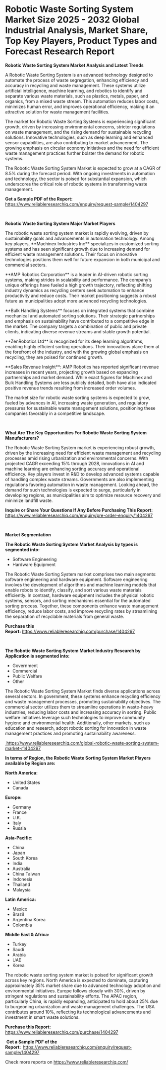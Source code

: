<p><h1>Robotic Waste Sorting System Market Size 2025 - 2032 Global Industrial Analysis, Market Share, Top Key Players, Product Types and Forecast Research Report</h1></p><p><strong>Robotic Waste Sorting System Market Analysis and Latest Trends</strong></p>
<p><p>A Robotic Waste Sorting System is an advanced technology designed to automate the process of waste segregation, enhancing efficiency and accuracy in recycling and waste management. These systems utilize artificial intelligence, machine learning, and robotics to identify and separate various waste materials, such as plastics, metals, paper, and organics, from a mixed waste stream. This automation reduces labor costs, minimizes human error, and improves operational efficiency, making it an attractive solution for waste management facilities.</p><p>The market for Robotic Waste Sorting Systems is experiencing significant growth, driven by increasing environmental concerns, stricter regulations on waste management, and the rising demand for sustainable recycling solutions. Innovative technologies, such as deep learning and enhanced sensor capabilities, are also contributing to market advancement. The growing emphasis on circular economy initiatives and the need for efficient waste management practices further bolster the demand for robotic systems.</p><p>The Robotic Waste Sorting System Market is expected to grow at a CAGR of 8.5% during the forecast period. With ongoing investments in automation and technology, the sector is poised for substantial expansion, which underscores the critical role of robotic systems in transforming waste management.</p></p>
<p><strong>Get a Sample PDF of the Report:&nbsp;</strong> <a href="https://www.reliableresearchiq.com/enquiry/request-sample/1404297?utm_campaign=1140&utm_medium=2&utm_source=Github&utm_content=ia&utm_term=13012025&utm_id=robotic-waste-sorting-system">https://www.reliableresearchiq.com/enquiry/request-sample/1404297</a></p>
<p>&nbsp;</p>
<p><strong>Robotic Waste Sorting System Major Market Players</strong></p>
<p><p>The robotic waste sorting system market is rapidly evolving, driven by sustainability goals and advancements in automation technology. Among key players, **Machinex Industries Inc** specializes in customized sorting systems and has seen significant growth due to increasing demand for efficient waste management solutions. Their focus on innovative technologies positions them well for future expansion in both municipal and commercial sectors.</p><p>**AMP Robotics Corporation** is a leader in AI-driven robotic sorting systems, making strides in scalability and performance. The company’s unique offerings have fueled a high growth trajectory, reflecting shifting industry dynamics as recycling centers seek automation to enhance productivity and reduce costs. Their market positioning suggests a robust future as municipalities adopt more advanced recycling technologies.</p><p>**Bulk Handling Systems** focuses on integrated systems that combine mechanical and automated sorting solutions. Their strategic partnerships and emphasis on sustainability have contributed to a competitive edge in the market. The company targets a combination of public and private clients, indicating diverse revenue streams and stable growth potential.</p><p>**ZenRobotics Ltd** is recognized for its deep learning algorithms, enabling highly efficient sorting operations. Their innovations place them at the forefront of the industry, and with the growing global emphasis on recycling, they are poised for continued growth.</p><p>**Sales Revenue Insight**: AMP Robotics has reported significant revenue increases in recent years, projecting growth based on expanding partnerships and market demand. While exact figures for Machinex and Bulk Handling Systems are less publicly detailed, both have also indicated positive revenue trends resulting from increased order volumes.</p><p>The market size for robotic waste sorting systems is expected to grow, fueled by advances in AI, increasing waste generation, and regulatory pressures for sustainable waste management solutions, positioning these companies favorably in a competitive landscape.</p></p>
<p>&nbsp;</p>
<p><strong>What Are The Key Opportunities For Robotic Waste Sorting System Manufacturers?</strong></p>
<p><p>The Robotic Waste Sorting System market is experiencing robust growth, driven by the increasing need for efficient waste management and recycling processes amid rising urbanization and environmental concerns. With projected CAGR exceeding 15% through 2028, innovations in AI and machine learning are enhancing sorting accuracy and operational efficiency. Key players invest in R&D to develop advanced systems capable of handling complex waste streams. Governments are also implementing regulations favoring automation in waste management. Looking ahead, the demand for such technologies is expected to surge, particularly in developing regions, as municipalities aim to optimize resource recovery and minimize landfill waste.</p></p>
<p><strong>Inquire or Share Your Questions If Any Before Purchasing This Report:</strong> <a href="https://www.reliableresearchiq.com/enquiry/pre-order-enquiry/1404297?utm_campaign=1140&utm_medium=2&utm_source=Github&utm_content=ia&utm_term=13012025&utm_id=robotic-waste-sorting-system">https://www.reliableresearchiq.com/enquiry/pre-order-enquiry/1404297</a></p>
<p>&nbsp;</p>
<p><strong>Market Segmentation</strong></p>
<p><strong>The Robotic Waste Sorting System Market Analysis by types is segmented into:</strong></p>
<p><ul><li>Software Engineering</li><li>Hardware Equipment</li></ul></p>
<p><p>The Robotic Waste Sorting System market comprises two main segments: software engineering and hardware equipment. Software engineering involves the development of algorithms and machine learning models that enable robots to identify, classify, and sort various waste materials efficiently. In contrast, hardware equipment includes the physical robotic systems, sensors, and sorting mechanisms essential for the automated sorting process. Together, these components enhance waste management efficiency, reduce labor costs, and improve recycling rates by streamlining the separation of recyclable materials from general waste.</p></p>
<p><strong>Purchase this Report:&nbsp;</strong><a href="https://www.reliableresearchiq.com/purchase/1404297?utm_campaign=1140&utm_medium=2&utm_source=Github&utm_content=ia&utm_term=13012025&utm_id=robotic-waste-sorting-system">https://www.reliableresearchiq.com/purchase/1404297</a></p>
<p>&nbsp;</p>
<p><strong>The Robotic Waste Sorting System Market Industry Research by Application is segmented into:</strong></p>
<p><ul><li>Government</li><li>Commercial</li><li>Public Welfare</li><li>Other</li></ul></p>
<p><p>The Robotic Waste Sorting System Market finds diverse applications across several sectors. In government, these systems enhance recycling efficiency and waste management processes, promoting sustainability objectives. The commercial sector utilizes them to streamline operations in waste-heavy industries, reducing labor costs and increasing accuracy in sorting. Public welfare initiatives leverage such technologies to improve community hygiene and environmental health. Additionally, other markets, such as education and research, adopt robotic sorting for innovation in waste management practices and promoting sustainability awareness.</p></p>
<p><a href="https://www.reliableresearchiq.com/global-robotic-waste-sorting-system-market-r1404297?utm_campaign=1140&utm_medium=2&utm_source=Github&utm_content=ia&utm_term=13012025&utm_id=robotic-waste-sorting-system">&nbsp;https://www.reliableresearchiq.com/global-robotic-waste-sorting-system-market-r1404297</a></p>
<p><strong>In terms of Region, the Robotic Waste Sorting System Market Players available by Region are:</strong></p>
<p>
    <p> <strong> North America: </strong>
        <ul>
            <li>United States</li>
            <li>Canada</li>
        </ul>
        </p> 
    <p> <strong> Europe: </strong>
        <ul>
            <li>Germany</li>
            <li>France</li>
            <li>U.K.</li>
            <li>Italy</li>
            <li>Russia</li>
        </ul>
        </p> 
    <p> <strong> Asia-Pacific: </strong>
        <ul>
            <li>China</li>
            <li>Japan</li>
            <li>South Korea</li>
            <li>India</li>
            <li>Australia</li>
            <li>China Taiwan</li>
            <li>Indonesia</li>
            <li>Thailand</li>
            <li>Malaysia</li>
        </ul>
        </p> 
    <p> <strong> Latin America: </strong>
        <ul>
            <li>Mexico</li>
            <li>Brazil</li>
            <li>Argentina Korea</li>
            <li>Colombia</li>
        </ul>
        </p> 
    <p> <strong> Middle East & Africa: </strong>
        <ul>
            <li>Turkey</li>
            <li>Saudi</li>
            <li>Arabia</li>
            <li>UAE</li>
            <li>Korea</li>
        </ul>
    </p>
    </p>
<p><p>The robotic waste sorting system market is poised for significant growth across key regions. North America is expected to dominate, capturing approximately 35% market share due to advanced technology adoption and environmental initiatives. Europe follows closely with 30%, driven by stringent regulations and sustainability efforts. The APAC region, particularly China, is rapidly expanding, anticipated to hold about 25% due to burgeoning urbanization and waste management challenges. The USA contributes around 10%, reflecting its technological advancements and investment in smart waste solutions.</p></p>
<p><strong>Purchase this Report: </strong><a href="https://www.reliableresearchiq.com/purchase/1404297?utm_campaign=1140&utm_medium=2&utm_source=Github&utm_content=ia&utm_term=13012025&utm_id=robotic-waste-sorting-system">https://www.reliableresearchiq.com/purchase/1404297</a></p>
<p>&nbsp;<strong>Get a Sample PDF of the Report:&nbsp;&nbsp;</strong><a href="https://www.reliableresearchiq.com/enquiry/request-sample/1404297?utm_campaign=1140&utm_medium=2&utm_source=Github&utm_content=ia&utm_term=13012025&utm_id=robotic-waste-sorting-system">https://www.reliableresearchiq.com/enquiry/request-sample/1404297</a></p>
<p><strong></strong></p>
<p>Check more reports on <a href="https://www.reliableresearchiq.com/?utm_campaign=1140&utm_medium=2&utm_source=Github&utm_content=ia&utm_term=13012025&utm_id=robotic-waste-sorting-system">https://www.reliableresearchiq.com/</a></p>